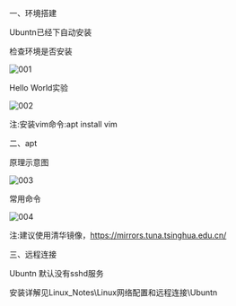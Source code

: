 一、环境搭建

Ubuntn已经下自动安装

检查环境是否安装

![001](D:\Linux_Notes\Linux的Python定制(Ubuntn)\001.png)

Hello World实验

![002](D:\Linux_Notes\Linux的Python定制(Ubuntn)\002.png)

注:安装vim命令:apt install vim

二、apt

原理示意图

![003](D:\Linux_Notes\Linux的Python定制(Ubuntn)\003.png)

常用命令

![004](D:\Linux_Notes\Linux的Python定制(Ubuntn)\004.png)

注:建议使用清华镜像，https://mirrors.tuna.tsinghua.edu.cn/

三、远程连接

Ubuntn 默认没有sshd服务

安装详解见Linux_Notes\Linux网络配置和远程连接\Ubuntn